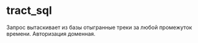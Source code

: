 # tract_sql

Запрос вытаскивает из базы отыгранные треки за любой промежуток времени. Авторизация доменная.
